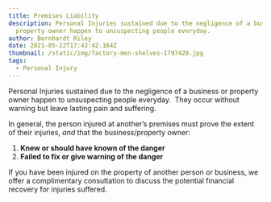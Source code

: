 ```yaml
---
title: Premises Liability
description: Personal Injuries sustained due to the negligence of a business or
  property owner happen to unsuspecting people everyday.
author: Bernhardt Riley
date: 2021-05-22T17:43:42.164Z
thumbnail: /static/img/factory-men-shelves-1797428.jpg
tags:
  - Personal Injury
---
```

Personal Injuries sustained due to the negligence of a business or property owner happen to unsuspecting people everyday.  They occur without warning but leave lasting pain and suffering.

In general, the person injured at another’s premises must prove the extent of their injuries, *and* that the business/property owner:

1. **Knew or should have known of the danger**
2. **Failed to fix or give warning of the danger**

If you have been injured on the property of another person or business, we offer a complimentary consultation to discuss the potential financial recovery for injuries suffered.